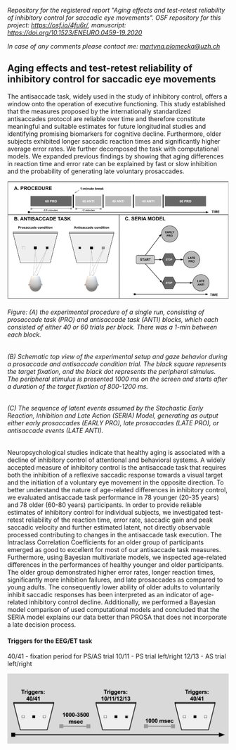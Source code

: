 

*Repository for the registered report "Aging effects and test-retest reliability of inhibitory control for saccadic eye movements". OSF repository for this project: https://osf.io/4fu6r/, manuscript: https://doi.org/10.1523/ENEURO.0459-19.2020*

*In case of any comments please contact me: martyna.plomecka@uzh.ch*

## Aging effects and test-retest reliability of inhibitory control for saccadic eye movements
 The antisaccade task, widely used in the study of inhibitory control, offers a window onto the
operation of executive functioning. This study established that the measures proposed by the
internationally standardized antisaccades protocol are reliable over time and therefore
constitute meaningful and suitable estimates for future longitudinal studies and identifying
promising biomarkers for cognitive decline. Furthermore, older subjects exhibited longer
saccadic reaction times and significantly higher average error rates. We further decomposed
the task with computational models. We expanded previous findings by showing that aging
differences in reaction time and error rate can be explained by fast or slow inhibition and the
probability of generating late voluntary prosaccades.

![GitHub Logo](/Pictures/description.tiff)

###### Figure: (A) the experimental procedure of a single run, consisting of prosaccade task (PRO) and antisaccade task (ANTI) blocks, which each consisted of either 40 or 60 trials per block. There was a 1-min between each block. 
###### (B) Schematic top view of the experimental setup and gaze behavior during a prosaccade and antisaccade condition trial. The black square represents the target fixation, and the black dot represents the peripheral stimulus. The peripheral stimulus is presented 1000 ms on the screen and starts after a duration of the target fixation of 800-1200 ms.
######  (C) The sequence of latent events assumed by the Stochastic Early Reaction, Inhibition and Late Action (SERIA) Model, generating as output either early prosaccades (EARLY PRO), late prosaccades (LATE PRO), or antisaccade events (LATE ANTI).


Neuropsychological studies indicate that healthy aging is associated with a decline of
inhibitory control of attentional and behavioral systems. A widely accepted measure of
inhibitory control is the antisaccade task that requires both the inhibition of a reflexive
saccadic response towards a visual target and the initiation of a voluntary eye movement in
the opposite direction. To better understand the nature of age-related differences in inhibitory
control, we evaluated antisaccade task performance in 78 younger (20-35 years) and 78 older
(60-80 years) participants. In order to provide reliable estimates of inhibitory control for
individual subjects, we investigated test-retest reliability of the reaction time, error rate,
saccadic gain and peak saccadic velocity and further estimated latent, not directly observable
processed contributing to changes in the antisaccade task execution. The Intraclass
Correlation Coefficients for an older group of participants emerged as good to excellent for
most of our antisaccade task measures. Furthermore, using Bayesian multivariate models, we
inspected age-related differences in the performances of healthy younger and older
participants. The older group demonstrated higher error rates, longer reaction times,
significantly more inhibition failures, and late prosaccades as compared to young adults. The
consequently lower ability of older adults to voluntarily inhibit saccadic responses has been
interpreted as an indicator of age-related inhibitory control decline. Additionally, we
performed a Bayesian model comparison of used computational models and concluded that
the SERIA model explains our data better than PROSA that does not incorporate a late
decision process.

#### Triggers for the EEG/ET task
40/41 - fixation period for PS/AS trial
10/11 - PS trial left/right
12/13 - AS trial left/right

![GitHub Logo](/Pictures/triggers.png)
